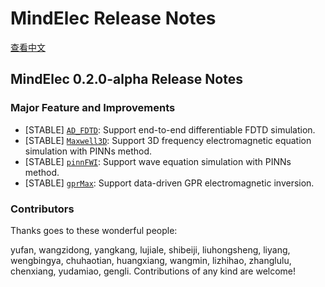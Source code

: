 ﻿# MindElec Release Notes

[查看中文](./RELEASE_CN.md)

## MindElec 0.2.0-alpha Release Notes

### Major Feature and Improvements

- [STABLE] [`AD_FDTD`](https://gitee.com/mindspore/mindscience/tree/r0.2.0-alpha/MindElec/examples/AD_FDTD): Support
  end-to-end differentiable FDTD simulation.
- [STABLE] [`Maxwell3D`](https://gitee.com/mindspore/mindscience/tree/r0.2.0-alpha/MindElec/examples/physics_driven/frequency_domain_maxwell_3D):
  Support 3D frequency electromagnetic equation simulation with PINNs method.
- [STABLE] [`pinnFWI`](https://gitee.com/mindspore/mindscience/tree/r0.2.0-alpha/MindElec/examples/physics_driven/pinnFWI):
  Support wave equation simulation with PINNs method.
- [STABLE] [`gprMax`](https://gitee.com/mindspore/mindscience/tree/r0.2.0-alpha/MindElec/examples/data_driven/gprinversion):
  Support data-driven GPR electromagnetic inversion.

### Contributors

Thanks goes to these wonderful people:

yufan, wangzidong, yangkang, lujiale, shibeiji, liuhongsheng, liyang, wengbingya, chuhaotian, huangxiang, wangmin,
lizhihao, zhanglulu, chenxiang, yudamiao, gengli.
Contributions of any kind are welcome!
